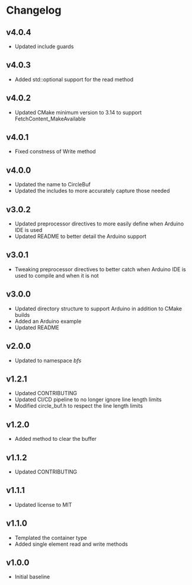 # Changelog

## v4.0.4
- Updated include guards

## v4.0.3
- Added std::optional support for the read method

## v4.0.2
- Updated CMake minimum version to 3.14 to support FetchContent_MakeAvailable

## v4.0.1
- Fixed constness of Write method

## v4.0.0
- Updated the name to CircleBuf
- Updated the includes to more accurately capture those needed

## v3.0.2
- Updated preprocessor directives to more easily define when Arduino IDE is used
- Updated README to better detail the Arduino support

## v3.0.1
- Tweaking preprocessor directives to better catch when Arduino IDE is used to compile and when it is not

## v3.0.0
- Updated directory structure to support Arduino in addition to CMake builds
- Added an Arduino example
- Updated README

## v2.0.0
- Updated to namespace *bfs*

## v1.2.1
- Updated CONTRIBUTING
- Updated CI/CD pipeline to no longer ignore line length limits
- Modified circle_buf.h to respect the line length limits

## v1.2.0
- Added method to clear the buffer

## v1.1.2
- Updated CONTRIBUTING

## v1.1.1
- Updated license to MIT

## v1.1.0
- Templated the container type
- Added single element read and write methods

## v1.0.0
- Initial baseline
